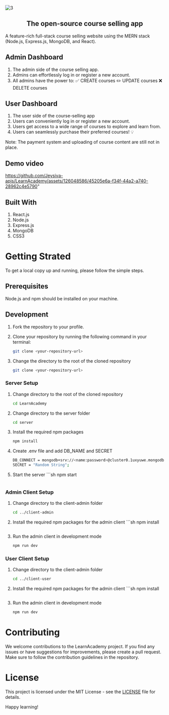 
![3](https://github.com/Jeysiva-apjs/LearnAcademy/assets/126048586/52b657bb-c0da-4986-9eca-f787f26aa8df)

<div align="center">
  <h2>The open-source course selling app</h2>
</div>

A feature-rich full-stack course selling website using the MERN stack (Node.js, Express.js, MongoDB, and React).

## Admin Dashboard
1. The admin side of the course selling app.
2. Admins can effortlessly log in or register a new account.
3. All admins have the power to:
    ✅ CREATE courses
    ✏️ UPDATE courses
    ❌ DELETE courses

## User Dashboard
1. The user side of the course-selling app
2. Users can conveniently log in or register a new account.
3. Users get access to a wide range of courses to explore and learn from.
4. Users can seamlessly purchase their preferred courses! 💡

Note: The payment system and uploading of course content are still not in place.

## Demo video

https://github.com/Jeysiva-apjs/LearnAcademy/assets/126048586/45205e6a-f34f-44a2-a740-28962c4e5790"

## Built With 
1. React.js
2. Node.js
3. Express.js
4. MongoDB
5. CSS3

# Getting Strated

To get a local copy up and running, please follow the simple steps. 

## Prerequisites

Node.js and npm should be installed on your machine.

## Development

1. Fork the repository to your profile.
2. Clone your repository by running the following command in your terminal:

   ```sh
   git clone <your-repository-url>
   ```
3. Change the directory to the root of the cloned repository

      ```sh
   git clone <your-repository-url>
   ```

### Server Setup 
1. Change directory to the root of the cloned repository
   ```sh
   cd LearnAcademy
   ```
2. Change directory to the server folder
   ```sh
   cd server
   ```
3. Install the required npm packages
   ```sh
   npm install
   ```
3. Create .env file and add DB_NAME and SECRET
      ```sh
   DB_CONNECT = mongodb+srv://<name:password>@cluster0.1uxyuwe.mongodb.net/courses
   SECRET = "Random String";
   ```
4. Start the server
       ```sh
   npm start
   ```
### Admin Client Setup 

1. Change directory to the client-admin folder
      ```sh
   cd ../client-admin
   ```
2. Install the required npm packages for the admin client
       ```sh
   npm install
   ```
3. Run the admin client in development mode
      ```sh
   npm run dev
   ```
### User Client Setup 

1. Change directory to the client-admin folder
      ```sh
   cd ../client-user
   ```
2. Install the required npm packages for the admin client
       ```sh
   npm install
   ```
3. Run the admin client in development mode
      ```sh
   npm run dev
   ```

# Contributing

We welcome contributions to the LearnAcademy project. If you find any issues or have suggestions for improvements, please create a pull request. Make sure to follow the contribution guidelines in the repository.

# License

This project is licensed under the MIT License - see the [LICENSE](./LICENSE) file for details.

Happy learning!

   




   




